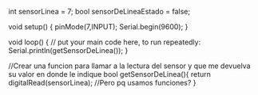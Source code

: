int sensorLinea = 7;
bool sensorDeLineaEstado = false;

void setup() {
pinMode(7,INPUT);
Serial.begin(9600);
}

void loop() {
  // put your main code here, to run repeatedly:
Serial.println(getSensorDeLinea());
}

//Crear una funcion para llamar a la lectura del sensor y que me devuelva su valor en donde le indique
bool getSensorDeLinea(){
  return digitalRead(sensorLinea); //Pero pq usamos funciones?
}

